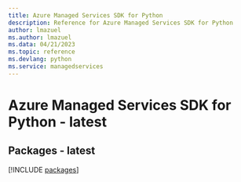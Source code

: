 ```yaml
---
title: Azure Managed Services SDK for Python
description: Reference for Azure Managed Services SDK for Python
author: lmazuel
ms.author: lmazuel
ms.data: 04/21/2023
ms.topic: reference
ms.devlang: python
ms.service: managedservices
---
```

# Azure Managed Services SDK for Python - latest
## Packages - latest
[!INCLUDE [packages](managed-services-index.md)]